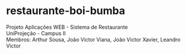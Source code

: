 # restaurante-boi-bumba
Projeto Aplicações WEB -  Sistema de Restaurante <br>
UniProjeção - Campus II <br>
Membros: Arthur Sousa, João Victor Viana, João Victor Xavier, Leandro Victor
